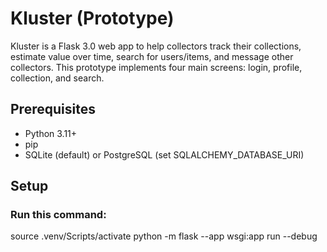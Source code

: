 # Kluster (Prototype)

Kluster is a Flask 3.0 web app to help collectors track their collections, estimate value over time, search for users/items, and message other collectors. This prototype implements four main screens: login, profile, collection, and search.

## Prerequisites

- Python 3.11+
- pip
- SQLite (default) or PostgreSQL (set SQLALCHEMY_DATABASE_URI)

## Setup

### Run this command:
source .venv/Scripts/activate
python -m flask --app wsgi:app run --debug
